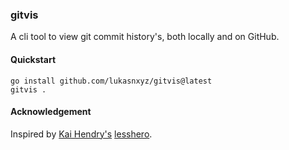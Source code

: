 ### gitvis
A cli tool to view git commit history's, both locally and on GitHub.

#### Quickstart
```shell
go install github.com/lukasnxyz/gitvis@latest
gitvis .
```

#### Acknowledgement
Inspired by [Kai Hendry's](https://github.com/kaihendry) [lesshero](https://github.com/kaihendry/lesshero/).
